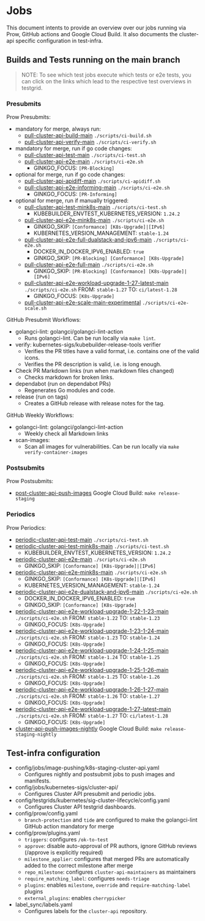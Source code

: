 # Jobs

This document intents to provide an overview over our jobs running via Prow, GitHub actions and Google Cloud Build.
It also documents the cluster-api specific configuration in test-infra.

## Builds and Tests running on the main branch

> NOTE: To see which test jobs execute which tests or e2e tests, you can click on the links which lead to the respective test overviews in testgrid.

### Presubmits

Prow Presubmits:
* mandatory for merge, always run:
  * [pull-cluster-api-build-main] `./scripts/ci-build.sh`
  * [pull-cluster-api-verify-main] `./scripts/ci-verify.sh`
* mandatory for merge, run if go code changes:
  * [pull-cluster-api-test-main] `./scripts/ci-test.sh`
  * [pull-cluster-api-e2e-main] `./scripts/ci-e2e.sh`
    * GINKGO_FOCUS: `[PR-Blocking]`
* optional for merge, run if go code changes:
  * [pull-cluster-api-apidiff-main] `./scripts/ci-apidiff.sh`
  * [pull-cluster-api-e2e-informing-main] `./scripts/ci-e2e.sh`
    * GINKGO_FOCUS: `[PR-Informing]`
* optional for merge, run if manually triggered:
  * [pull-cluster-api-test-mink8s-main] `./scripts/ci-test.sh`
    * KUBEBUILDER_ENVTEST_KUBERNETES_VERSION: `1.24.2`
  * [pull-cluster-api-e2e-mink8s-main] `./scripts/ci-e2e.sh`
    * GINKGO_SKIP: `[Conformance] [K8s-Upgrade]|[IPv6]`
    * KUBERNETES_VERSION_MANAGEMENT: `stable-1.24`
  * [pull-cluster-api-e2e-full-dualstack-and-ipv6-main] `./scripts/ci-e2e.sh`
    * DOCKER_IN_DOCKER_IPV6_ENABLED: `true`
    * GINKGO_SKIP: `[PR-Blocking] [Conformance] [K8s-Upgrade]`
  * [pull-cluster-api-e2e-full-main] `./scripts/ci-e2e.sh`
    * GINKGO_SKIP: `[PR-Blocking] [Conformance] [K8s-Upgrade]|[IPv6]`
  * [pull-cluster-api-e2e-workload-upgrade-1-27-latest-main] `./scripts/ci-e2e.sh` FROM: `stable-1.27` TO: `ci/latest-1.28`
    * GINKGO_FOCUS: `[K8s-Upgrade]`
  * [pull-cluster-api-e2e-scale-main-experimental] `./scripts/ci-e2e-scale.sh`

GitHub Presubmit Workflows:
* golangci-lint: golangci/golangci-lint-action
  * Runs golangci-lint. Can be run locally via `make lint`.
* verify: kubernetes-sigs/kubebuilder-release-tools verifier
  * Verifies the PR titles have a valid format, i.e. contains one of the valid icons.
  * Verifies the PR description is valid, i.e. is long enough.
* Check PR Markdown links (run when markdown files changed)
  * Checks markdown for broken links.
* dependabot (run on dependabot PRs)
  * Regenerates Go modules and code.
* release (run on tags)
  * Creates a GitHub release with release notes for the tag.

GitHub Weekly Workflows:
* golangci-lint: golangci/golangci-lint-action
  * Weekly check all Markdown links
* scan-images:
  * Scan all images for vulnerabilities. Can be run locally via `make verify-container-images`

### Postsubmits

Prow Postsubmits:
* [post-cluster-api-push-images] Google Cloud Build: `make release-staging`

### Periodics

Prow Periodics:
* [periodic-cluster-api-test-main] `./scripts/ci-test.sh`
* [periodic-cluster-api-test-mink8s-main] `./scripts/ci-test.sh`
  * KUBEBUILDER_ENVTEST_KUBERNETES_VERSION: `1.24.2`
* [periodic-cluster-api-e2e-main] `./scripts/ci-e2e.sh`
  * GINKGO_SKIP: `[Conformance] [K8s-Upgrade]|[IPv6]`
* [periodic-cluster-api-e2e-mink8s-main] `./scripts/ci-e2e.sh`
  * GINKGO_SKIP: `[Conformance] [K8s-Upgrade]|[IPv6]`
  * KUBERNETES_VERSION_MANAGEMENT: `stable-1.24`
* [periodic-cluster-api-e2e-dualstack-and-ipv6-main] `./scripts/ci-e2e.sh`
  * DOCKER_IN_DOCKER_IPV6_ENABLED: `true`
  * GINKGO_SKIP: `[Conformance] [K8s-Upgrade]`
* [periodic-cluster-api-e2e-workload-upgrade-1-22-1-23-main] `./scripts/ci-e2e.sh` FROM: `stable-1.22` TO: `stable-1.23`
  * GINKGO_FOCUS: `[K8s-Upgrade]`
* [periodic-cluster-api-e2e-workload-upgrade-1-23-1-24-main] `./scripts/ci-e2e.sh` FROM: `stable-1.23` TO: `stable-1.24`
  * GINKGO_FOCUS: `[K8s-Upgrade]`
* [periodic-cluster-api-e2e-workload-upgrade-1-24-1-25-main] `./scripts/ci-e2e.sh` FROM: `stable-1.24` TO: `stable-1.25`
  * GINKGO_FOCUS: `[K8s-Upgrade]`
* [periodic-cluster-api-e2e-workload-upgrade-1-25-1-26-main] `./scripts/ci-e2e.sh` FROM: `stable-1.25` TO: `stable-1.26`
  * GINKGO_FOCUS: `[K8s-Upgrade]`
* [periodic-cluster-api-e2e-workload-upgrade-1-26-1-27-main] `./scripts/ci-e2e.sh` FROM: `stable-1.26` TO: `stable-1.27`
  * GINKGO_FOCUS: `[K8s-Upgrade]`
* [periodic-cluster-api-e2e-workload-upgrade-1-27-latest-main] `./scripts/ci-e2e.sh` FROM: `stable-1.27` TO: `ci/latest-1.28`
  * GINKGO_FOCUS: `[K8s-Upgrade]`
* [cluster-api-push-images-nightly] Google Cloud Build: `make release-staging-nightly`

## Test-infra configuration

* config/jobs/image-pushing/k8s-staging-cluster-api.yaml
  * Configures nightly and postsubmit jobs to push images and manifests.
* config/jobs/kubernetes-sigs/cluster-api/
  * Configures Cluster API  presubmit and periodic jobs.
* config/testgrids/kubernetes/sig-cluster-lifecycle/config.yaml
  * Configures Cluster API testgrid dashboards.
* config/prow/config.yaml
  * `branch-protection` and `tide` are configured to make the golangci-lint GitHub action mandatory for merge
* config/prow/plugins.yaml
  * `triggers`: configures `/ok-to-test`
  * `approve`: disable auto-approval of PR authors, ignore GitHub reviews (/approve is explicitly required)
  * `milestone_applier`: configures that merged PRs are automatically added to the correct milestone after merge
  * `repo_milestone`: configures `cluster-api-maintainers` as maintainers
  * `require_matching_label`: configures `needs-triage`
  * `plugins`: enables `milestone`, `override` and `require-matching-label` plugins
  * `external_plugins`: enables `cherrypicker`
* label_sync/labels.yaml
  * Configures labels for the `cluster-api` repository.


<!-- links -->
[pull-cluster-api-build-main]: https://testgrid.k8s.io/sig-cluster-lifecycle-cluster-api#capi-pr-build-main
[pull-cluster-api-apidiff-main]: https://testgrid.k8s.io/sig-cluster-lifecycle-cluster-api#capi-pr-apidiff-main
[pull-cluster-api-verify-main]: https://testgrid.k8s.io/sig-cluster-lifecycle-cluster-api#capi-pr-verify-main
[pull-cluster-api-test-main]: https://testgrid.k8s.io/sig-cluster-lifecycle-cluster-api#capi-pr-test-main
[pull-cluster-api-test-mink8s-main]: https://testgrid.k8s.io/sig-cluster-lifecycle-cluster-api#capi-pr-test-mink8s-main
[pull-cluster-api-e2e-mink8s-main]: https://testgrid.k8s.io/sig-cluster-lifecycle-cluster-api#capi-pr-e2e-mink8s-main
[pull-cluster-api-e2e-main]: https://testgrid.k8s.io/sig-cluster-lifecycle-cluster-api#capi-pr-e2e-main
[pull-cluster-api-e2e-informing-main]: https://testgrid.k8s.io/sig-cluster-lifecycle-cluster-api#capi-pr-e2e-informing-main
[pull-cluster-api-e2e-full-dualstack-and-ipv6-main]: https://testgrid.k8s.io/sig-cluster-lifecycle-cluster-api#capi-pr-e2e-full-dualstack-and-ipv6-main
[pull-cluster-api-e2e-full-main]: https://testgrid.k8s.io/sig-cluster-lifecycle-cluster-api#capi-pr-e2e-full-main
[pull-cluster-api-e2e-workload-upgrade-1-27-latest-main]: https://testgrid.k8s.io/sig-cluster-lifecycle-cluster-api#capi-pr-e2e-main-1-27-latest
[pull-cluster-api-e2e-scale-main-experimental]: https://testgrid.k8s.io/sig-cluster-lifecycle-cluster-api#capi-pr-e2e-scale-main-experimental
[periodic-cluster-api-test-main]: https://testgrid.k8s.io/sig-cluster-lifecycle-cluster-api#capi-test-main
[periodic-cluster-api-test-mink8s-main]: https://testgrid.k8s.io/sig-cluster-lifecycle-cluster-api#capi-test-mink8s-main
[periodic-cluster-api-e2e-main]: https://testgrid.k8s.io/sig-cluster-lifecycle-cluster-api#capi-e2e-main
[periodic-cluster-api-e2e-mink8s-main]: https://testgrid.k8s.io/sig-cluster-lifecycle-cluster-api#capi-e2e-mink8s-main
[periodic-cluster-api-e2e-dualstack-and-ipv6-main]: https://testgrid.k8s.io/sig-cluster-lifecycle-cluster-api#capi-e2e-dualstack-and-ipv6-main
[periodic-cluster-api-e2e-workload-upgrade-1-22-1-23-main]: https://testgrid.k8s.io/sig-cluster-lifecycle-cluster-api#capi-e2e-main-1-22-1-23
[periodic-cluster-api-e2e-workload-upgrade-1-23-1-24-main]: https://testgrid.k8s.io/sig-cluster-lifecycle-cluster-api#capi-e2e-main-1-23-1-24
[periodic-cluster-api-e2e-workload-upgrade-1-24-1-25-main]: https://testgrid.k8s.io/sig-cluster-lifecycle-cluster-api#capi-e2e-main-1-24-1-25
[periodic-cluster-api-e2e-workload-upgrade-1-25-1-26-main]: https://testgrid.k8s.io/sig-cluster-lifecycle-cluster-api#capi-e2e-main-1-25-1-26
[periodic-cluster-api-e2e-workload-upgrade-1-26-1-27-main]: https://testgrid.k8s.io/sig-cluster-lifecycle-cluster-api#capi-e2e-main-1-26-1-27
[periodic-cluster-api-e2e-workload-upgrade-1-27-latest-main]: https://testgrid.k8s.io/sig-cluster-lifecycle-cluster-api#capi-e2e-main-1-27-latest
[cluster-api-push-images-nightly]: https://testgrid.k8s.io/sig-cluster-lifecycle-image-pushes#cluster-api-push-images-nightly
[post-cluster-api-push-images]: https://testgrid.k8s.io/sig-cluster-lifecycle-image-pushes#post-cluster-api-push-images

